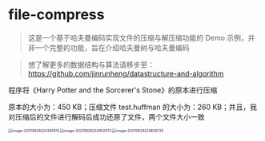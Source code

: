 # file-compress
>这是一个基于哈夫曼编码实现文件的压缩与解压缩功能的 Demo 示例，并非一个完整的功能，旨在介绍哈夫曼树与哈夫曼编码

>想了解更多的数据结构与算法请移步至：https://github.com/jinrunheng/datastructure-and-algorithm

程序将《Harry Potter and the Sorcerer's Stone》的原本进行压缩

原本的大小为：450 KB；压缩文件 test.huffman 的大小为：260 KB；并且，我对压缩后的文件进行解码后成功还原了文件，两个文件大小一致
 

<img src="https://tva1.sinaimg.cn/large/008i3skNgy1gty1irr5dej60eg0fyab802.jpg" alt="image-20210829224345815" style="zoom:50%;" align="left"/>

<img src="https://tva1.sinaimg.cn/large/008i3skNgy1gty1jrg91gj60em0f2my202.jpg" alt="image-20210829224452072" style="zoom:50%;" align="left"/>

<img src="https://tva1.sinaimg.cn/large/008i3skNgy1gty1lhl0ydj60te0fmmzp02.jpg" alt="image-20210829224628725" style="zoom:50%;" align="left"/>



